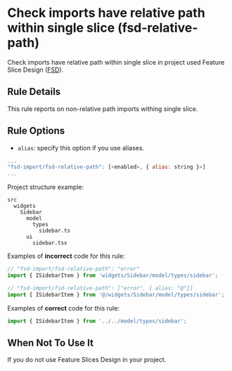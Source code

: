 # Check imports have relative path within single slice (fsd-relative-path)

Check imports have relative path within single slice in project used Feature Slice
Design ([FSD](https://feature-sliced.design/)).

## Rule Details

This rule reports on non-relative path imports withing single slice.

## Rule Options

* `alias`: specify this option if you use aliases.

```js
...
"fsd-import/fsd-relative-path": [<enabled>, { alias: string }>] 
...
```

Project structure example:

```
src
  widgets
    Sidebar
      model
        types
          sidebar.ts
      ui
        sidebar.tsx
```

Examples of **incorrect** code for this rule:

```js
// "fsd-import/fsd-relative-path": "error"
import { ISidebarItem } from 'widgets/Sidebar/model/types/sidebar';

// "fsd-import/fsd-relative-path": ["error", { alias: "@"}]
import { ISidebarItem } from '@/widgets/Sidebar/model/types/sidebar';
```

Examples of **correct** code for this rule:

```js
import { ISidebarItem } from '../../model/types/sidebar';
```

## When Not To Use It

If you do not use Feature Slices Design in your project.
